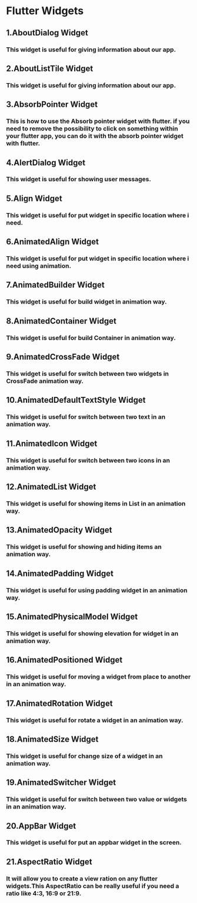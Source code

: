 # Flutter Widgets

## 1.AboutDialog Widget
### This widget is useful for giving information  about our app.
## 2.AboutListTile Widget
### This widget is useful for giving information  about our app.
## 3.AbsorbPointer Widget
### This is how to use the Absorb pointer widget with flutter. if you need to remove the possibility to click on something within your flutter app, you can do it with the absorb pointer widget with flutter.
## 4.AlertDialog Widget
### This widget is useful for showing user messages.
## 5.Align Widget
### This widget is useful for put widget in specific location where i need.
## 6.AnimatedAlign Widget
### This widget is useful for put widget in specific location where i need using animation.
## 7.AnimatedBuilder Widget
### This widget is useful for build widget in animation way.
## 8.AnimatedContainer Widget
### This widget is useful for build Container in animation way.
## 9.AnimatedCrossFade Widget
### This widget is useful for switch between two widgets in CrossFade animation way.
## 10.AnimatedDefaultTextStyle Widget
### This widget is useful for switch between two text in an animation way.
## 11.AnimatedIcon Widget 
### This widget is useful for switch between two icons in an animation way.
## 12.AnimatedList Widget 
### This widget is useful for showing items in List in an animation way.
## 13.AnimatedOpacity Widget 
### This widget is useful for showing and hiding items an animation way.
## 14.AnimatedPadding Widget 
### This widget is useful for using padding widget in an animation way.
## 15.AnimatedPhysicalModel Widget
### This widget is useful for showing elevation for widget in an animation way.
## 16.AnimatedPositioned Widget
### This widget is useful for moving a widget from place to another in an animation way.
## 17.AnimatedRotation Widget
### This widget is useful for rotate a widget in an animation way.
## 18.AnimatedSize Widget
### This widget is useful for change size of a widget in an animation way.
## 19.AnimatedSwitcher Widget
### This widget is useful for switch between two value or widgets in an animation way.
## 20.AppBar Widget
### This widget is useful for put an appbar widget in the screen.
## 21.AspectRatio Widget
### It will allow you to create a view ration on any flutter widgets.This AspectRatio can be really useful if you need a ratio like 4:3, 16:9 or 21:9.